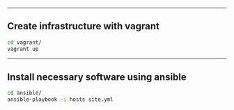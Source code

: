
---

## Create infrastructure with vagrant

```bash
cd vagrant/
vagrant up
```

---

## Install necessary software using ansible

```bash
cd ansible/
ansible-playbook -i hosts site.yml
```

